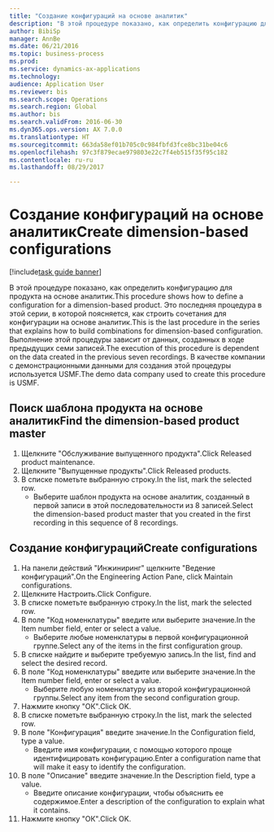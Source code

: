 ```yaml
--- 
title: "Создание конфигураций на основе аналитик"
description: "В этой процедуре показано, как определить конфигурацию для продукта на основе аналитик."
author: BibiSp
manager: AnnBe
ms.date: 06/21/2016
ms.topic: business-process
ms.prod: 
ms.service: dynamics-ax-applications
ms.technology: 
audience: Application User
ms.reviewer: bis
ms.search.scope: Operations
ms.search.region: Global
ms.author: bis
ms.search.validFrom: 2016-06-30
ms.dyn365.ops.version: AX 7.0.0
ms.translationtype: HT
ms.sourcegitcommit: 663da58ef01b705c0c984fbfd3fce8bc31be04c6
ms.openlocfilehash: 97c3f879ecae979803e22c7f4eb515f35f95c182
ms.contentlocale: ru-ru
ms.lasthandoff: 08/29/2017

---
```

# <a name="create-dimension-based-configurations"></a><span data-ttu-id="ae06f-103">Создание конфигураций на основе аналитик</span><span class="sxs-lookup"><span data-stu-id="ae06f-103">Create dimension-based configurations</span></span>

[!include[task guide banner](../../includes/task-guide-banner.md)]

<span data-ttu-id="ae06f-104">В этой процедуре показано, как определить конфигурацию для продукта на основе аналитик.</span><span class="sxs-lookup"><span data-stu-id="ae06f-104">This procedure shows how to define a configuration for a dimension-based product.</span></span> <span data-ttu-id="ae06f-105">Это последняя процедура в этой серии, в которой поясняется, как строить сочетания для конфигурации на основе аналитик.</span><span class="sxs-lookup"><span data-stu-id="ae06f-105">This is the last procedure in the series that explains how to build combinations for dimension-based configuration.</span></span> <span data-ttu-id="ae06f-106">Выполнение этой процедуры зависит от данных, созданных в ходе предыдущих семи записей.</span><span class="sxs-lookup"><span data-stu-id="ae06f-106">The execution of this procedure is dependent on the data created in the previous seven recordings.</span></span> <span data-ttu-id="ae06f-107">В качестве компании с демонстрационными данными для создания этой процедуры используется USMF.</span><span class="sxs-lookup"><span data-stu-id="ae06f-107">The demo data company used to create this procedure is USMF.</span></span>


## <a name="find-the-dimension-based-product-master"></a><span data-ttu-id="ae06f-108">Поиск шаблона продукта на основе аналитик</span><span class="sxs-lookup"><span data-stu-id="ae06f-108">Find the dimension-based product master</span></span>
1. <span data-ttu-id="ae06f-109">Щелкните "Обслуживание выпущенного продукта".</span><span class="sxs-lookup"><span data-stu-id="ae06f-109">Click Released product maintenance.</span></span>
2. <span data-ttu-id="ae06f-110">Щелкните "Выпущенные продукты".</span><span class="sxs-lookup"><span data-stu-id="ae06f-110">Click Released products.</span></span>
3. <span data-ttu-id="ae06f-111">В списке пометьте выбранную строку.</span><span class="sxs-lookup"><span data-stu-id="ae06f-111">In the list, mark the selected row.</span></span>
    * <span data-ttu-id="ae06f-112">Выберите шаблон продукта на основе аналитик, созданный в первой записи в этой последовательности из 8 записей.</span><span class="sxs-lookup"><span data-stu-id="ae06f-112">Select the dimension-based product master that you created in the first recording in this sequence of 8 recordings.</span></span>  

## <a name="create-configurations"></a><span data-ttu-id="ae06f-113">Создание конфигураций</span><span class="sxs-lookup"><span data-stu-id="ae06f-113">Create configurations</span></span>
1. <span data-ttu-id="ae06f-114">На панели действий "Инжиниринг" щелкните "Ведение конфигураций".</span><span class="sxs-lookup"><span data-stu-id="ae06f-114">On the Engineering Action Pane, click Maintain configurations.</span></span>
2. <span data-ttu-id="ae06f-115">Щелкните Настроить.</span><span class="sxs-lookup"><span data-stu-id="ae06f-115">Click Configure.</span></span>
3. <span data-ttu-id="ae06f-116">В списке пометьте выбранную строку.</span><span class="sxs-lookup"><span data-stu-id="ae06f-116">In the list, mark the selected row.</span></span>
4. <span data-ttu-id="ae06f-117">В поле "Код номенклатуры" введите или выберите значение.</span><span class="sxs-lookup"><span data-stu-id="ae06f-117">In the Item number field, enter or select a value.</span></span>
    * <span data-ttu-id="ae06f-118">Выберите любые номенклатуры в первой конфигурационной группе.</span><span class="sxs-lookup"><span data-stu-id="ae06f-118">Select any of the items in the first configuration group.</span></span>  
5. <span data-ttu-id="ae06f-119">В списке найдите и выберите требуемую запись.</span><span class="sxs-lookup"><span data-stu-id="ae06f-119">In the list, find and select the desired record.</span></span>
6. <span data-ttu-id="ae06f-120">В поле "Код номенклатуры" введите или выберите значение.</span><span class="sxs-lookup"><span data-stu-id="ae06f-120">In the Item number field, enter or select a value.</span></span>
    * <span data-ttu-id="ae06f-121">Выберите любую номенклатуру из второй конфигурационной группы.</span><span class="sxs-lookup"><span data-stu-id="ae06f-121">Select any item from the second configuration group.</span></span>  
7. <span data-ttu-id="ae06f-122">Нажмите кнопку "OК".</span><span class="sxs-lookup"><span data-stu-id="ae06f-122">Click OK.</span></span>
8. <span data-ttu-id="ae06f-123">В списке пометьте выбранную строку.</span><span class="sxs-lookup"><span data-stu-id="ae06f-123">In the list, mark the selected row.</span></span>
9. <span data-ttu-id="ae06f-124">В поле "Конфигурация" введите значение.</span><span class="sxs-lookup"><span data-stu-id="ae06f-124">In the Configuration field, type a value.</span></span>
    * <span data-ttu-id="ae06f-125">Введите имя конфигурации, с помощью которого проще идентифицировать конфигурацию.</span><span class="sxs-lookup"><span data-stu-id="ae06f-125">Enter a configuration name that will make it easy to identify the configuration.</span></span>  
10. <span data-ttu-id="ae06f-126">В поле "Описание" введите значение.</span><span class="sxs-lookup"><span data-stu-id="ae06f-126">In the Description field, type a value.</span></span>
    * <span data-ttu-id="ae06f-127">Введите описание конфигурации, чтобы объяснить ее содержимое.</span><span class="sxs-lookup"><span data-stu-id="ae06f-127">Enter a description of the configuration to explain what it contains.</span></span>  
11. <span data-ttu-id="ae06f-128">Нажмите кнопку "OК".</span><span class="sxs-lookup"><span data-stu-id="ae06f-128">Click OK.</span></span>


